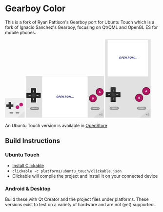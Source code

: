 # Gearboy Color

This is a fork of Ryan Pattison's Gearboy port for Ubuntu Touch which is a fork of Ignacio Sanchez's Gearboy, focusing on Qt/QML and OpenGL ES for mobile phones.

<img src="https://github.com/RyanPattison/Gearboy/blob/master/platforms/ubuntu_touch/gearboy.png" width="64">
<img src="https://github.com/RyanPattison/Gearboy/blob/master/platforms/ubuntu_touch/screenshots/landscape.png" width="256">
<img src="https://github.com/RyanPattison/Gearboy/blob/master/platforms/ubuntu_touch/screenshots/portrait.png" height="256">

An Ubuntu Touch version is available in [OpenStore](https://open-store.com/app/gearboy.bhdouglass)

## Build Instructions

### Ubuntu Touch

- [Install Clickable](http://clickable.bhdouglass.com/en/latest/)
- `clickable -c platforms/ubuntu_touch/clickable.json`
- Clickable will compile the project and install it on your connected device

### Android & Desktop

Build these with Qt Creator and the project files under platforms. These versions exist to test on a variety of hardware and are not (yet) supported.
